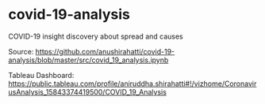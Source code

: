 # covid-19-analysis
COVID-19 insight discovery about spread and causes

Source: https://github.com/anushirahatti/covid-19-analysis/blob/master/src/covid_19_analysis.ipynb

Tableau Dashboard: https://public.tableau.com/profile/aniruddha.shirahatti#!/vizhome/CoronavirusAnalysis_15843374419500/COVID_19_Analysis
